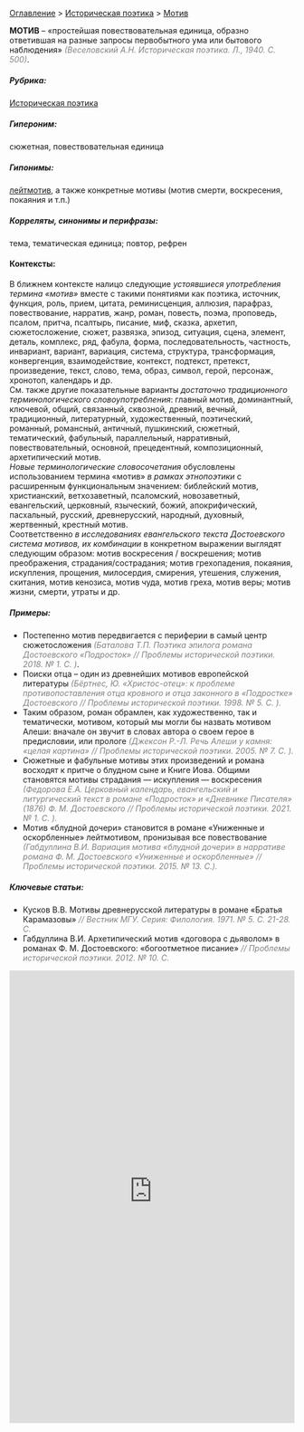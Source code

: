 <style>
st { color: Gray;
  font-style: italic;}
</style>

[Оглавление](https://thesaurus-dostoevsky.github.io/Thesaurus/) > [Историческая поэтика](histpoe.md) > [Мотив](мотив.md) 

**МОТИВ** – «простейшая повествовательная единица, образно ответившая на разные запросы первобытного ума или бытового наблюдения» <st>(Веселовский А.Н. Историческая поэтика. Л., 1940. С. 500)</st>.

##### Рубрика:
[Историческая поэтика](histpoe.md)
##### Гипероним:
сюжетная, повествовательная единица
##### Гипонимы:
[лейтмотив](лейтмотив.md), а также конкретные мотивы (мотив смерти,  воскресения, покаяния и т.п.)
##### Корреляты, синонимы и перифразы:
тема, тематическая единица; повтор, рефрен
#### Контексты:  
В ближнем контексте налицо следующие *устоявшиеся употребления термина «мотив»* вместе с  такими понятиями как поэтика, источник, функция, роль, прием, цитата, реминисценция, аллюзия, парафраз, повествование, нарратив, жанр, роман, повесть, поэма, проповедь, псалом, притча, псалтырь, писание, миф, сказка, архетип, сюжетосложение, сюжет, развязка, эпизод, ситуация, сцена, элемент, деталь, комплекс, ряд,  фабула, форма, последовательность, частность, инвариант, вариант, вариация,  система,  структура, трансформация, конвергенция, взаимодействие, контекст, подтекст, претекст, произведение,  текст, слово, тема,  образ, символ, герой, персонаж, хронотоп,  календарь и др.  
См. также другие показательные варианты *достаточно традиционного терминологического словоупотребления*: главный мотив, доминантный, ключевой, общий, связанный, сквозной, древний, вечный, традиционный, литературный, художественный, поэтический, романный, романсный, античный, пушкинский, сюжетный, тематический, фабульный, параллельный, нарративный, повествовательный, основной, прецедентный, композиционный, архетипический мотив.  
*Новые терминологические словосочетания* обусловлены использованием термина «мотив» *в рамках этнопоэтики* с расширенным функциональным значением:  библейский мотив, христианский, ветхозаветный, псаломский, новозаветный, евангельский, церковный, языческий, божий, апокрифический, пасхальный, русский,  древнерусский, народный, духовный, жертвенный, крестный мотив.  
Соответственно *в исследованиях евангельского текста Достоевского система мотивов, их комбинации* в конкретном выражении выглядят следующим образом:  мотив воскресения / воскрешения; мотив преображения, страдания/сострадания; мотив грехопадения, покаяния, искупления, прощения,  милосердия, смирения,  утешения, служения, скитания, мотив кенозиса, мотив чуда,  мотив  греха, мотив веры; мотив жизни, смерти,  утраты и др.
##### Примеры:
* Постепенно мотив передвигается с периферии в самый центр 
сюжетосложения <st>(Баталова Т.П. Поэтика эпилога романа Достоевского «Подросток» // Проблемы исторической поэтики. 2018. № 1. С.  )</st>.</st>
* Поиски отца – один из древнейших мотивов европейской литературы 
<st>(Бёртнес, Ю. «Христос-отец»: к проблеме противопоставления отца кровного и отца законного в «Подростке» Достоевского  // Проблемы исторической поэтики. 1998. № 5. С. ).</st>
* Таким образом, роман обрамлен, как художественно, так и тематически,
мотивом, который мы могли бы назвать мотивом Алеши: вначале он звучит в  словах автора о своем герое в предисловии, или прологе <st>(Джексон Р.-Л. Речь Алеши у камня: «целая картина» // Проблемы исторической поэтики. 2005. № 7. С. ).<st>
* Сюжетные и фабульные мотивы этих произведений и романа восходят 
к притче о блудном сыне и Книге Иова. Общими становятся мотивы страдания — искупления — воскресения <st>(Федорова Е.А. Церковный календарь, евангельский и литургический текст в романе «Подросток» и «Дневнике Писателя» (1876) Ф. М. Достоевского // Проблемы исторической поэтики. 2021. № 1. С. ).</st>
* Мотив «блудной дочери» становится в романе «Униженные и 
оскорбленные» лейтмотивом, пронизывая все повествование <st>(Габдуллина В.И. Вариация мотива «блудной дочери» в нарративе романа Ф. М. Достоевского «Униженные и оскорбленные» // Проблемы исторической поэтики. 2015. № 13. С.).</st>
##### Ключевые статьи:
* Кусков В.В. Мотивы древнерусской литературы в романе «Братья
Карамазовы» <st>// Вестник МГУ. Серия: Филология. 1971. № 5. С. 21-28.  С.</st>   
* Габдуллина В.И. Архетипический мотив «договора с дьяволом» в романах Ф. М. Достоевского: «богоотметное писание» <st>// Проблемы исторической поэтики. 2012. № 10. С.</st>
  

<iframe src="https://thesaurus-dostoevsky.github.io/nk/мотив.html" style="border:0px;width:100%;height:800px" allowfullscreen="true" webkitallowfullscreen="true" mozallowfullscreen="true">
